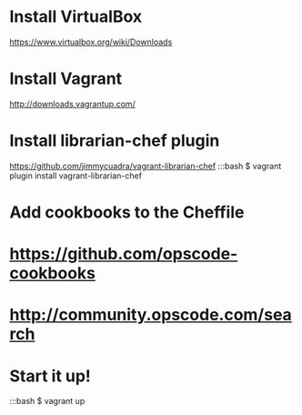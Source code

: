 # Install VirtualBox
https://www.virtualbox.org/wiki/Downloads

# Install Vagrant
http://downloads.vagrantup.com/

# Install librarian-chef plugin
https://github.com/jimmycuadra/vagrant-librarian-chef
:::bash
    $ vagrant plugin install vagrant-librarian-chef

# Add cookbooks to the Cheffile
# https://github.com/opscode-cookbooks
# http://community.opscode.com/search

# Start it up!
:::bash
    $ vagrant up
